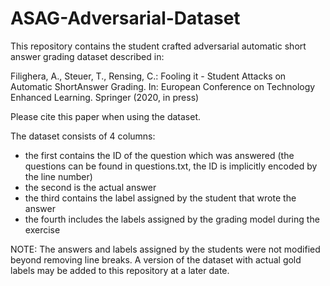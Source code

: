 # ASAG-Adversarial-Dataset
This repository contains the student crafted adversarial automatic short answer grading dataset described in: 

Filighera, A., Steuer, T., Rensing, C.: Fooling it - Student Attacks on Automatic ShortAnswer Grading. In: European Conference on Technology Enhanced Learning. Springer (2020, in press)

Please cite this paper when using the dataset. 

The dataset consists of 4 columns:
- the first contains the ID of the question which was answered (the questions can be found in questions.txt, the ID is implicitly encoded by the line number)
- the second is the actual answer
- the third contains the label assigned by the student that wrote the answer
- the fourth includes the labels assigned by the grading model during the exercise

NOTE: The answers and labels assigned by the students were not modified beyond removing line breaks. A version of the dataset with actual gold labels may be added to this repository at a later date.
